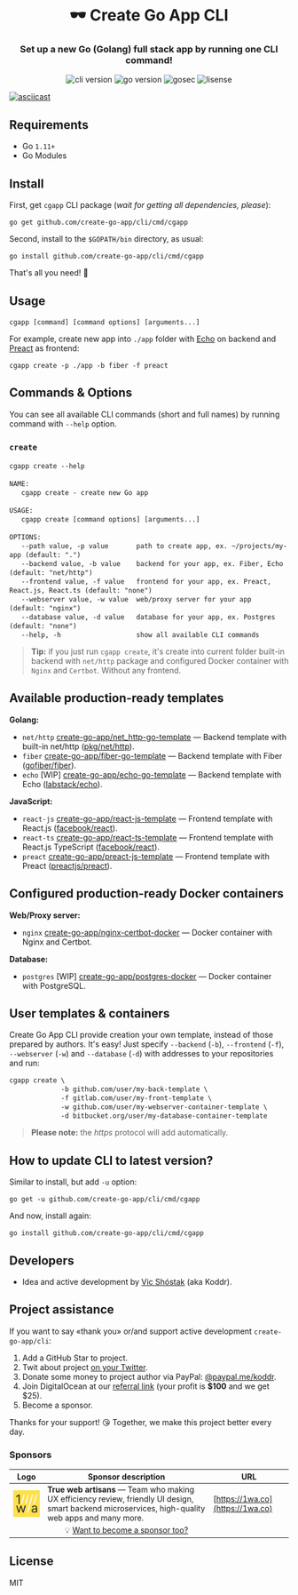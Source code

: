 <h1 align="center">🕶 Create Go App CLI</h1>
<h3 align="center">Set up a new Go (Golang) full stack app by running one CLI command!</h3>

<p align="center"><img src="https://img.shields.io/badge/cli_version-0.8.1-blue?style=for-the-badge&logo=none" alt="cli version" />&nbsp;<img src="https://img.shields.io/badge/Go-1.11+-00ADD8?style=for-the-badge&logo=go" alt="go version" />&nbsp;<img src="https://img.shields.io/badge/securego.io-success-success?style=for-the-badge&logo=none" alt="gosec" />&nbsp;<img src="https://img.shields.io/badge/license-mit-red?style=for-the-badge&logo=none" alt="lisense" /></p>

[![asciicast](https://asciinema.org/a/0wjeLuiQPjE0fLVLFBrnJAYve.svg)](https://asciinema.org/a/0wjeLuiQPjE0fLVLFBrnJAYve)

## Requirements

- Go `1.11+`
- Go Modules

## Install

First, get `cgapp` CLI package (_wait for getting all dependencies, please_):

```console
go get github.com/create-go-app/cli/cmd/cgapp
```

Second, install to the `$GOPATH/bin` directory, as usual:

```console
go install github.com/create-go-app/cli/cmd/cgapp
```

That's all you need! 🎉

## Usage

```console
cgapp [command] [command options] [arguments...]
```

For example, create new app into `./app` folder with [Echo](https://github.com/gofiber/fiber) on backend and [Preact](https://github.com/preactjs/preact) as frontend:

```console
cgapp create -p ./app -b fiber -f preact
```

## Commands & Options

You can see all available CLI commands (short and full names) by running command with `--help` option.

### `create`

```console
cgapp create --help

NAME:
   cgapp create - create new Go app

USAGE:
   cgapp create [command options] [arguments...]

OPTIONS:
   --path value, -p value       path to create app, ex. ~/projects/my-app (default: ".")
   --backend value, -b value    backend for your app, ex. Fiber, Echo (default: "net/http")
   --frontend value, -f value   frontend for your app, ex. Preact, React.js, React.ts (default: "none")
   --webserver value, -w value  web/proxy server for your app (default: "nginx")
   --database value, -d value   database for your app, ex. Postgres (default: "none")
   --help, -h                   show all available CLI commands
```

> **Tip:** if you just run `cgapp create`, it's create into current folder built-in backend with `net/http` package and configured Docker container with `Nginx` and `Certbot`. Without any frontend.

## Available production-ready templates

**Golang:**

- `net/http` [create-go-app/net_http-go-template](https://github.com/create-go-app/net_http-go-template) — Backend template with built-in net/http ([pkg/net/http](https://golang.org/pkg/net/http/)).
- `fiber` [create-go-app/fiber-go-template](https://github.com/create-go-app/fiber-go-template) — Backend template with Fiber ([gofiber/fiber](https://github.com/gofiber/fiber)).
- `echo` [WIP] [create-go-app/echo-go-template](https://github.com/create-go-app/echo-go-template) — Backend template with Echo ([labstack/echo](https://github.com/labstack/echo)).

**JavaScript:**

- `react-js` [create-go-app/react-js-template](https://github.com/create-go-app/react-js-template) — Frontend template with React.js ([facebook/react](https://github.com/facebook/react)).
- `react-ts` [create-go-app/react-ts-template](https://github.com/create-go-app/react-ts-template) — Frontend template with React.js TypeScript ([facebook/react](https://github.com/facebook/react)).
- `preact` [create-go-app/preact-js-template](https://github.com/create-go-app/preact-js-template) — Frontend template with Preact ([preactjs/preact](https://github.com/preactjs/preact)).

## Configured production-ready Docker containers

**Web/Proxy server:**

- `nginx` [create-go-app/nginx-certbot-docker](https://github.com/create-go-app/nginx-certbot-docker) — Docker container with Nginx and Certbot.

**Database:**

- `postgres` [WIP] [create-go-app/postgres-docker](https://github.com/create-go-app/postgres-docker) — Docker container with PostgreSQL.

## User templates & containers

Create Go App CLI provide creation your own template, instead of those prepared by authors. It's easy! Just specify `--backend` (`-b`), `--frontend` (`-f`), `--webserver` (`-w`) and `--database` (`-d`) with addresses to your repositories and run:

```console
cgapp create \
             -b github.com/user/my-back-template \
             -f gitlab.com/user/my-front-template \
             -w github.com/user/my-webserver-container-template \
             -d bitbucket.org/user/my-database-container-template
```

> **Please note:** the _https_ protocol will add automatically.

## How to update CLI to latest version?

Similar to install, but add `-u` option:

```console
go get -u github.com/create-go-app/cli/cmd/cgapp
```

And now, install again:

```console
go install github.com/create-go-app/cli/cmd/cgapp
```

## Developers

- Idea and active development by [Vic Shóstak](https://github.com/koddr) (aka Koddr).

## Project assistance

If you want to say «thank you» or/and support active development `create-go-app/cli`:

1. Add a GitHub Star to project.
2. Twit about project [on your Twitter](https://twitter.com/intent/tweet?text=Set%20up%20a%20new%20Go%20%28Golang%29%20full%20stack%20app%20by%20running%20one%20CLI%20command%21%26url%3Dhttps%3A%2F%2Fgithub.com%2Fcreate-go-app%2Fcli).
3. Donate some money to project author via PayPal: [@paypal.me/koddr](https://paypal.me/koddr?locale.x=en_EN).
4. Join DigitalOcean at our [referral link](https://m.do.co/c/b41859fa9b6e) (your profit is **$100** and we get $25).
5. Become a sponsor.

Thanks for your support! 😘 Together, we make this project better every day.

### Sponsors

| Logo                                                                                                   | Sponsor description                                                                                                                 | URL                              |
| ------------------------------------------------------------------------------------------------------ | ----------------------------------------------------------------------------------------------------------------------------------- | -------------------------------- |
| <img align="center" width="100px" src=".github/images/sponsors/1wa.co_logo.png" alt="True web artisans logo"/> | **True web artisans** — Team who making UX efficiency review, friendly UI design, smart backend microservices, high-quality web apps and many more. | [https://1wa.co](https://1wa.co) |
|                                                                                                        | <div align="center">💡 <a href="mailto:truewebartisans@gmail.com">Want to become a sponsor too?</a></div>                           |                                  |

## License

MIT
